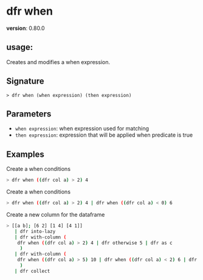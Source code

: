 # dfr when

**version**: 0.80.0

## **usage**:

Creates and modifies a when expression.

## Signature

`> dfr when (when expression) (then expression)`

## Parameters

- `when expression`: when expression used for matching
- `then expression`: expression that will be applied when predicate is true

## Examples

Create a when conditions

```bash
> dfr when ((dfr col a) > 2) 4
```

Create a when conditions

```bash
> dfr when ((dfr col a) > 2) 4 | dfr when ((dfr col a) < 0) 6
```

Create a new column for the dataframe

```bash
> [[a b]; [6 2] [1 4] [4 1]]
   | dfr into-lazy
   | dfr with-column (
    dfr when ((dfr col a) > 2) 4 | dfr otherwise 5 | dfr as c
     )
   | dfr with-column (
    dfr when ((dfr col a) > 5) 10 | dfr when ((dfr col a) < 2) 6 | dfr otherwise 0 | dfr as d
     )
   | dfr collect
```
